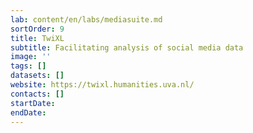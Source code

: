 ```yaml
---
lab: content/en/labs/mediasuite.md
sortOrder: 9
title: TwiXL
subtitle: Facilitating analysis of social media data
image: ''
tags: []
datasets: []
website: https://twixl.humanities.uva.nl/
contacts: []
startDate:
endDate:
---
```

